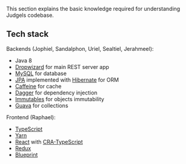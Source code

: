 This section explains the basic knowledge required for understanding Judgels codebase.

## Tech stack

Backends (Jophiel, Sandalphon, Uriel, Sealtiel, Jerahmeel):
- Java 8
- [Dropwizard](https://www.dropwizard.io/) for main REST server app
- [MySQL](https://www.mysql.com/) for database
- [JPA](https://en.wikipedia.org/wiki/Java_Persistence_API) implemented with [Hibernate](http://hibernate.org/orm/) for ORM
- [Caffeine](https://github.com/ben-manes/caffeine) for cache
- [Dagger](https://google.github.io/dagger/) for dependency injection
- [Immutables](https://immutables.github.io/) for objects immutability
- [Guava](https://github.com/google/guava) for collections

Frontend (Raphael):
- [TypeScript](https://www.typescriptlang.org/)
- [Yarn](https://yarnpkg.com/)
- [React](https://reactjs.org/) with [CRA-TypeScript](https://github.com/wmonk/create-react-app-typescript)
- [Redux](https://redux.js.org/)
- [Blueprint](https://github.com/wmonk/create-react-app-typescript)